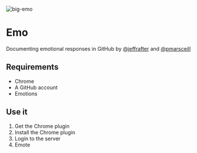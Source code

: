 ![big-emo](https://user-images.githubusercontent.com/896475/35589938-59e821ac-05d3-11e8-918e-5f31f131e5de.png)

# Emo
Documenting emotional responses in GitHub by [@jeffrafter](//github.com/jeftrafter) and [@pmarsceill](//github.com/pmarsceill)

## Requirements

- Chrome
- A GitHub account
- Emotions

## Use it

1. Get the Chrome plugin
2. Install the Chrome plugin
3. Login to the server
4. Emote
